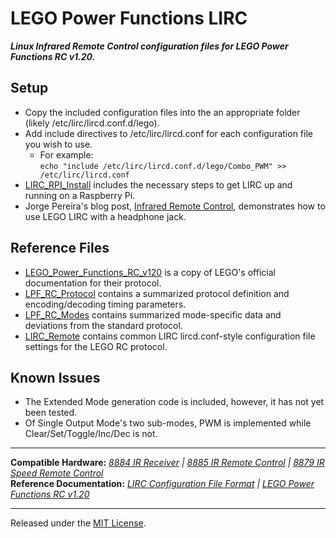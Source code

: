 LEGO Power Functions LIRC
=========================

***Linux Infrared Remote Control configuration files for LEGO Power Functions RC v1.20.***    

Setup
-----

- Copy the included configuration files into the an appropriate folder (likely /etc/lirc/lircd.conf.d/lego).
- Add include directives to /etc/lirc/lircd.conf for each configuration file you wish to use.
  - For example:  
  `echo "include /etc/lirc/lircd.conf.d/lego/Combo_PWM" >> /etc/lirc/lircd.conf`
- [LIRC_RPI_Install](https://github.com/iConor/lego-lirc/blob/master/reference/LIRC_RPI_Install.md) includes the necessary steps to get LIRC up and running on a Raspberry Pi.
- Jorge Pereira's blog post, [Infrared Remote Control](http://ofalcao.pt/blog/en/2014/infrared-remote-control), demonstrates how to use LEGO LIRC with a headphone jack.

Reference Files
---------------

- [LEGO_Power_Functions_RC_v120](https://github.com/iConor/lego-lirc/blob/master/reference/LEGO_Power_Functions_RC_v120.pdf) is a copy of LEGO's official documentation for their protocol.
- [LPF_RC_Protocol](https://github.com/iConor/lego-lirc/blob/master/reference/LPF_RC_Protocol.rst) contains a summarized protocol definition and encoding/decoding timing parameters.
- [LPF_RC_Modes](https://github.com/iConor/lego-lirc/blob/master/reference/LPF_RC_Modes.rst) contains summarized mode-specific data and deviations from the standard protocol.
- [LIRC_Remote](https://github.com/iConor/lego-lirc/blob/master/reference/LIRC_Remote) contains common LIRC lircd.conf-style configuration file settings for the LEGO RC protocol.


Known Issues
------------
- The Extended Mode generation code is included, however, it has not yet been tested.
- Of Single Output Mode's two sub-modes, PWM is implemented while Clear/Set/Toggle/Inc/Dec is not.

---

**Compatible Hardware:** *[8884 IR Receiver](http://powerfunctions.lego.com/en-us/ElementSpecs/8884.aspx) | [8885 IR Remote Control](http://powerfunctions.lego.com/en-us/ElementSpecs/8885.aspx) | [8879 IR Speed Remote Control](http://powerfunctions.lego.com/en-us/ElementSpecs/8879.aspx)*  
**Reference Documentation:** *[LIRC Configuration File Format](http://www.lirc.org/html/lircd.conf.html) | [LEGO Power Functions RC v1.20](http://cache.lego.com/Media/Download/PowerfunctionsElementSpecsDownloads/otherfiles/download9FC026117C091015E81EC28101DACD4E/8884RemoteControlIRReceiver_Download.pdf)*  

---
Released under the [MIT License](http://github.com/iConor/lego-lirc/blob/master/LICENSE).
